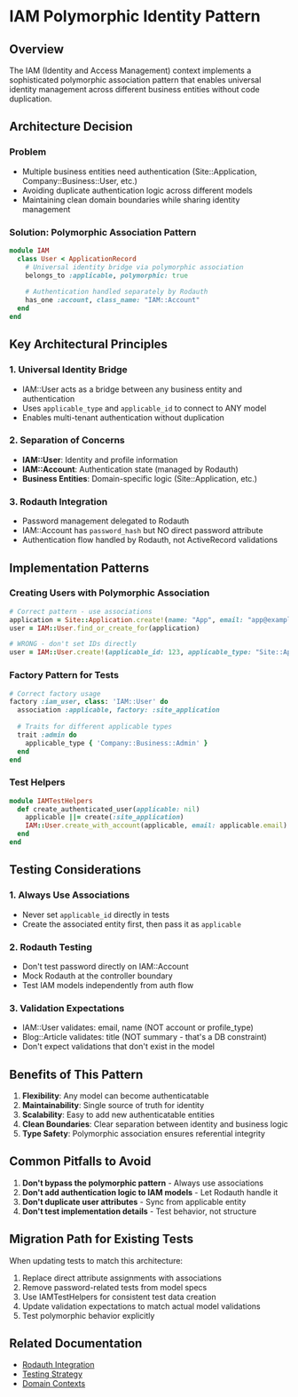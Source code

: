 # IAM Polymorphic Identity Pattern

## Overview

The IAM (Identity and Access Management) context implements a sophisticated polymorphic association pattern that enables universal identity management across different business entities without code duplication.

## Architecture Decision

### Problem
- Multiple business entities need authentication (Site::Application, Company::Business::User, etc.)
- Avoiding duplicate authentication logic across different models
- Maintaining clean domain boundaries while sharing identity management

### Solution: Polymorphic Association Pattern

```ruby
module IAM
  class User < ApplicationRecord
    # Universal identity bridge via polymorphic association
    belongs_to :applicable, polymorphic: true
    
    # Authentication handled separately by Rodauth
    has_one :account, class_name: "IAM::Account"
  end
end
```

## Key Architectural Principles

### 1. Universal Identity Bridge
- IAM::User acts as a bridge between any business entity and authentication
- Uses `applicable_type` and `applicable_id` to connect to ANY model
- Enables multi-tenant authentication without duplication

### 2. Separation of Concerns
- **IAM::User**: Identity and profile information
- **IAM::Account**: Authentication state (managed by Rodauth)
- **Business Entities**: Domain-specific logic (Site::Application, etc.)

### 3. Rodauth Integration
- Password management delegated to Rodauth
- IAM::Account has `password_hash` but NO direct password attribute
- Authentication flow handled by Rodauth, not ActiveRecord validations

## Implementation Patterns

### Creating Users with Polymorphic Association

```ruby
# Correct pattern - use associations
application = Site::Application.create!(name: "App", email: "app@example.com")
user = IAM::User.find_or_create_for(application)

# WRONG - don't set IDs directly
user = IAM::User.create!(applicable_id: 123, applicable_type: "Site::Application")
```

### Factory Pattern for Tests

```ruby
# Correct factory usage
factory :iam_user, class: 'IAM::User' do
  association :applicable, factory: :site_application
  
  # Traits for different applicable types
  trait :admin do
    applicable_type { 'Company::Business::Admin' }
  end
end
```

### Test Helpers

```ruby
module IAMTestHelpers
  def create_authenticated_user(applicable: nil)
    applicable ||= create(:site_application)
    IAM::User.create_with_account(applicable, email: applicable.email)
  end
end
```

## Testing Considerations

### 1. Always Use Associations
- Never set `applicable_id` directly in tests
- Create the associated entity first, then pass it as `applicable`

### 2. Rodauth Testing
- Don't test password directly on IAM::Account
- Mock Rodauth at the controller boundary
- Test IAM models independently from auth flow

### 3. Validation Expectations
- IAM::User validates: email, name (NOT account or profile_type)
- Blog::Article validates: title (NOT summary - that's a DB constraint)
- Don't expect validations that don't exist in the model

## Benefits of This Pattern

1. **Flexibility**: Any model can become authenticatable
2. **Maintainability**: Single source of truth for identity
3. **Scalability**: Easy to add new authenticatable entities
4. **Clean Boundaries**: Clear separation between identity and business logic
5. **Type Safety**: Polymorphic association ensures referential integrity

## Common Pitfalls to Avoid

1. **Don't bypass the polymorphic pattern** - Always use associations
2. **Don't add authentication logic to IAM models** - Let Rodauth handle it
3. **Don't duplicate user attributes** - Sync from applicable entity
4. **Don't test implementation details** - Test behavior, not structure

## Migration Path for Existing Tests

When updating tests to match this architecture:

1. Replace direct attribute assignments with associations
2. Remove password-related tests from model specs
3. Use IAMTestHelpers for consistent test data creation
4. Update validation expectations to match actual model validations
5. Test polymorphic behavior explicitly

## Related Documentation

- [Rodauth Integration](../auth/rodauth-integration.md)
- [Testing Strategy](../testing-strategy.md)
- [Domain Contexts](./contexts.md)